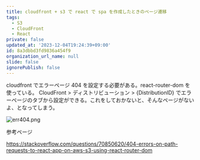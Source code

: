 ```yaml
---
title: cloudfront + s3 で react で spa を作成したときのページ遷移
tags:
  - S3
  - CloudFront
  - React
private: false
updated_at: '2023-12-04T19:24:39+09:00'
id: 8a3dbbd3fd9836a454f9
organization_url_name: null
slide: false
ignorePublish: false
---
```

cloudfront でエラーページ 404 を設定する必要がある。react-router-dom を使っている。
CloudFront > ディストリビューション > {DistributionID} でエラーページのタブから設定ができる。これをしておかないと、そんなページがないよ、となってしまう。


![err404.png](https://qiita-image-store.s3.ap-northeast-1.amazonaws.com/0/59081/64b0c484-10e2-8de6-14a0-ec3eb6d0c63e.png)

参考ページ

https://stackoverflow.com/questions/70850620/404-errors-on-path-requests-to-react-app-on-aws-s3-using-react-router-dom
